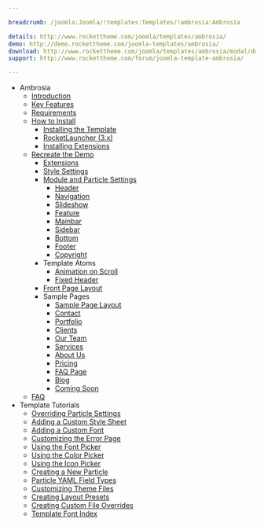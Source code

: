 ```yaml
---

breadcrumb: /joomla:Joomla/!templates:Templates/!ambrosia:Ambrosia

details: http://www.rockettheme.com/joomla/templates/ambrosia/
demo: http://demo.rockettheme.com/joomla-templates/ambrosia/
download: http://www.rockettheme.com/joomla/templates/ambrosia/modal/downloads
support: http://www.rockettheme.com/forum/joomla-template-ambrosia/

---
```


* Ambrosia
    * [Introduction]()
    * [Key Features](INDEX.md#key-features)
    * [Requirements](INDEX.md#requirements)
    * [How to Install](../../platform/templates.md#how-to-install)
        * [Installing the Template](http://docs.gantry.org/gantry5/basics/installation#installing-a-gantry-theme)
        * [RocketLauncher (3.x)](../../platform/install_joomla_3x.md)
        * [Installing Extensions](../../platform/extensions.md#how-to-install-an-extension)
    * [Recreate the Demo](demo.md)
        * [Extensions](demo.md#recommended-extensions)
        * [Style Settings](demo_settings.md)
        * [Module and Particle Settings](demo.md#module-and-particle-settings)
            * [Header](demo_header.md)
            * [Navigation](demo_navigation.md)
            * [Slideshow](demo_slideshow.md)
            * [Feature](demo_feature.md)
            * [Mainbar](demo_main.md)
            * [Sidebar](demo_sidebar.md)
            * [Bottom](demo_bottom.md)
            * [Footer](demo_footer.md)
            * [Copyright](demo_copyright.md)
        * Template Atoms
            * [Animation on Scroll](atom_aos.md)
            * [Fixed Header](atom_fixedheader.md)
        * [Front Page Layout](layout.md)
        * Sample Pages
            * [Sample Page Layout](default_layout.md) 
            * [Contact](contact.md)
            * [Portfolio](portfolio.md)
            * [Clients](clients.md)
            * [Our Team](ourteam.md)
            * [Services](services.md)
            * [About Us](aboutus.md)
            * [Pricing](pricing.md)
            * [FAQ Page](faqpage.md)
            * [Blog](blog.md)
            * [Coming Soon](comingsoon.md)
    * [FAQ](faq.md)
* Template Tutorials
    - [Overriding Particle Settings](http://docs.gantry.org/gantry5/tutorials/overriding-particle-settings)
    - [Adding a Custom Style Sheet](http://docs.gantry.org/gantry5/tutorials/adding-a-custom-style-sheet)
    - [Adding a Custom Font](http://docs.gantry.org/gantry5/tutorials/fonts)
    - [Customizing the Error Page](http://docs.gantry.org/gantry5/tutorials/customize-the-error-page)
    - [Using the Font Picker](http://docs.gantry.org/gantry5/tutorials/using-the-font-picker)
    - [Using the Color Picker](http://docs.gantry.org/gantry5/tutorials/using-the-color-picker)
    - [Using the Icon Picker](http://docs.gantry.org/gantry5/tutorials/using-the-icon-picker)
    - [Creating a New Particle](http://docs.gantry.org/gantry5/advanced/creating-a-new-particle)
    - [Particle YAML Field Types](http://docs.gantry.org/gantry5/advanced/particle-yaml-field-types)
    - [Customizing Theme Files](http://docs.gantry.org/gantry5/advanced/customizing-theme-files)
    - [Creating Layout Presets](http://docs.gantry.org/gantry5/advanced/creating-layout-presets)
    - [Creating Custom File Overrides](http://docs.gantry.org/gantry5/advanced/file-overrides)
    - [Template Font Index](../../../technical_tips/general/font_index.md)
